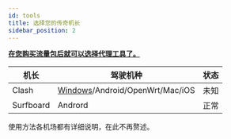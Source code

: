 ```yaml
---
id: tools
title: 选择您的传奇机长
sidebar_position: 2
---
```


**<u>在您购买流量包后就可以选择代理工具了。</u>**

| 机长      | 驾驶机种                                                     | 状态 |
| --------- | ------------------------------------------------------------ | ---- |
| Clash     | [Windows](https://www.ilanzou.com/s/Vx6Nq0N)/Android/OpenWrt/Mac/iOS | 未知 |
| Surfboard | Andrord                                                      | 正常 |

使用方法各机场都有详细说明，在此不再赘述。